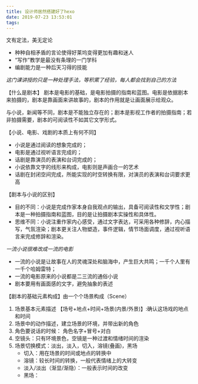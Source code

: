```yaml
---
title: 设计师居然搭建好了hexo
date: 2019-07-23 13:53:01
tags: 
---
```


文有定法，美无定论

- 种种自相矛盾的言论使得好莱坞变得更加有趣和迷人
- “写作”教学是最没有条理的一门学科
- 编剧能力是一种后天习得的技能

*这门课讲授的只是一种处理手法，等积累了经验，每人都会找到自己的方法*

【什么是剧本】
剧本是电影的基础，是电影拍摄的指南和蓝图。电影是依据剧本来拍摄的，剧本是靠画面来讲故事的，剧本的作用就是让画面展示给观众。

与小说，新闻等不同，剧本是不能独立存在的；剧本是影视工作者的拍摄指南；若非拍摄需要，剧本的可阅读性不如其它文学形式。

【小说、电影、戏剧的本质上有何不同】

- 小说是通过阅读的想象完成的；
- 电影是通过视听语言完成的；
- 话剧是靠演员的表演和台词完成的；
- 小说依靠文字的线形来构成，电影则是声画合一的艺术
- 话剧在封闭空间完成，所能实现的时空转换有限，对演员的表演和台词要求更高

【剧本与小说的区别】

- 目的不同：小说是完成作家本身自我观点的输出，具备可阅读性和文学性；剧本是一种拍摄指南和蓝图，目的是让拍摄剧本实操性和具体性。
- 思维不同：小说注重作家内心感受，通过文字表达，可采用各种修辞，内心描写，气氛渲染；剧本更关注人物塑造，事件逻辑，情节场面调度，通过视听语言来完成修辞和渲染。

*一流小说很难改成一流的电影*

- 一流的小说是让故事在人的灵魂深处和脑海中，产生巨大共鸣；一千个人里有一千个哈姆雷特；
- 一流的电影原来的小说都是二三流的通俗小说
- 剧本要用有画面感的文字，避免抽象的表述

【剧本的基础元素构成】由一个个场景构成（Scene）

1. 场景基本元素描述 【场号+地点+时间+场景(内景/外景)】:确认这场戏的地点和时间
2. 场景中的动作描述，建立场景的环境，并带出新的角色
3. 角色要说话的时候： 角色名字+冒号+对白
4. 空镜头：只有环境景色，空镜是一种过渡和情绪时间的渲染
5. 场景切换模式：淡出，淡入，切入，溶镜(叠画)，黑场
    - 切入：用在场景的时间或地点的转换中
    - 溶镜：较长时间的转换，一般代表情绪上的大转变
    - 淡入/淡出（渐显/渐隐）：一般表示时间的改变
    - 黑场：